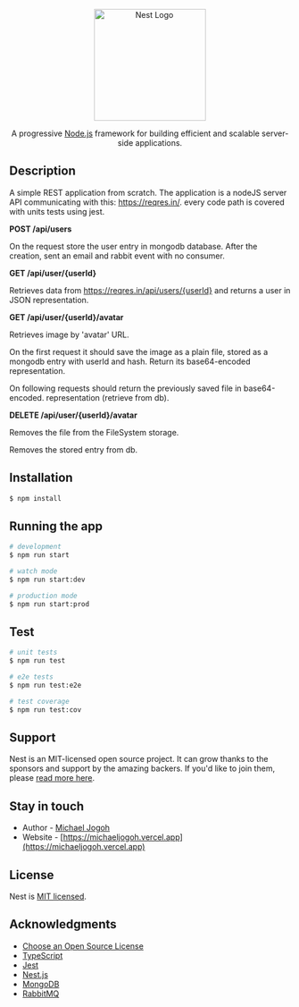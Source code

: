 <p align="center">
  <a href="http://nestjs.com/" target="blank"><img src="https://nestjs.com/img/logo-small.svg" width="200" alt="Nest Logo" /></a>
</p>

[circleci-image]: https://img.shields.io/circleci/build/github/nestjs/nest/master?token=abc123def456
[circleci-url]: https://circleci.com/gh/nestjs/nest

  <p align="center">A progressive <a href="http://nodejs.org" target="_blank">Node.js</a> framework for building efficient and scalable server-side applications.</p>
    <p align="center">

</p>
  <!--[![Backers on Open Collective](https://opencollective.com/nest/backers/badge.svg)](https://opencollective.com/nest#backer)
  [![Sponsors on Open Collective](https://opencollective.com/nest/sponsors/badge.svg)](https://opencollective.com/nest#sponsor)-->

## Description

A simple REST application from scratch. The application is a nodeJS server API communicating with this: https://reqres.in/. every code path is covered with units tests using jest.

**POST /api/users**

On the request store the user entry in mongodb database. After the creation, sent an email and rabbit event with no consumer.

**GET /api/user/{userId}**

Retrieves data from https://reqres.in/api/users/{userId} and returns a user in JSON representation.

**GET /api/user/{userId}/avatar**

Retrieves image by 'avatar' URL.

On the first request it should save the image as a plain file, stored as a mongodb entry with userId and hash. Return its base64-encoded representation.

On following requests should return the previously saved file in base64-encoded. representation (retrieve from db).

**DELETE /api/user/{userId}/avatar**

Removes the file from the FileSystem storage.

Removes the stored entry from db.


## Installation

```bash
$ npm install
```

## Running the app

```bash
# development
$ npm run start

# watch mode
$ npm run start:dev

# production mode
$ npm run start:prod
```

## Test

```bash
# unit tests
$ npm run test

# e2e tests
$ npm run test:e2e

# test coverage
$ npm run test:cov
```

## Support

Nest is an MIT-licensed open source project. It can grow thanks to the sponsors and support by the amazing backers. If you'd like to join them, please [read more here](https://docs.nestjs.com/support).

## Stay in touch

- Author - [Michael Jogoh](https://michaeljogoh.vercel.app)
- Website - [https://michaeljogoh.vercel.app](https://michaeljogoh.vercel.app)


## License

Nest is [MIT licensed](LICENSE).

## Acknowledgments
* [Choose an Open Source License](https://choosealicense.com)
* [TypeScript](https://www.typescriptlang.org/docs/)
* [Jest](https://jestjs.io/)
* [Nest.js](https://docs.nestjs.com/ )
* [MongoDB](https://www.mongodb.com/)
* [RabbitMQ](https://www.rabbitmq.com/)
